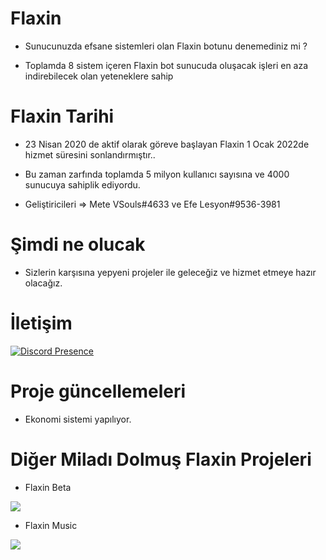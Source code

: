 # Flaxin 

- Sunucunuzda efsane sistemleri olan Flaxin botunu denemediniz mi ?

- Toplamda 8 sistem içeren Flaxin bot sunucuda oluşacak işleri en aza indirebilecek olan yeteneklere sahip

# Flaxin Tarihi

- 23 Nisan 2020 de aktif olarak göreve başlayan Flaxin 1 Ocak 2022de hizmet süresini sonlandırmıştır..

- Bu zaman zarfında toplamda 5 milyon kullanıcı sayısına ve 4000 sunucuya sahiplik ediyordu.

- Geliştiricileri => Mete VSouls#4633 ve Efe Lesyon#9536-3981

# Şimdi ne olucak

- Sizlerin karşısına yepyeni projeler ile geleceğiz ve hizmet etmeye hazır olacağız.

# İletişim 

[![Discord Presence](https://lanyard.cnrad.dev/api/482916816738582537)](https://discord.com/users/482916816738582537)

# Proje güncellemeleri

- Ekonomi sistemi yapılıyor.

# Diğer Miladı Dolmuş Flaxin Projeleri

- Flaxin Beta

<a href="https://top.gg/bot/702899426947235950">
  <img src="https://top.gg/api/widget/owner/702899426947235950.svg">
</a>

- Flaxin Music

<a href="https://top.gg/bot/702917377230241802">
  <img src="https://top.gg/api/widget/owner/702917377230241802.svg">
</a>
